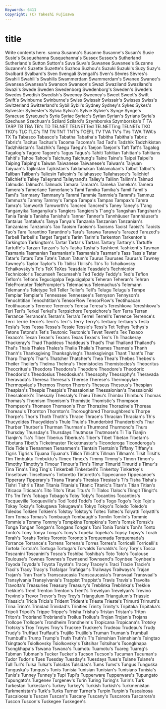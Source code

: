 ```yaml
---
Keywords: 6411 
Copyright: (C) Takeshi Fujisawa
---
```


# title

Write contents here.
sanna Susanna's Susanne
Susanne's Susan's Susie Susie's Susquehanna Susquehanna's Sussex Sussex's Sutherland Sutherland's
Sutton Sutton's Suva Suva's Suwanee Suwanee's Suzanne Suzanne's Suzette Suzette's
Suzhou Suzhou's Suzuki Suzuki's Suzy Suzy's Svalbard Svalbard's Sven Svengali
Svengali's Sven's Sèvres Sèvres's Swahili Swahili's Swahilis Swammerdam Swammerdam's Swanee
Swanee's Swansea Swansea's Swanson Swanson's Swazi Swaziland Swaziland's Swazi's Swede
Sweden Swedenborg Swedenborg's Sweden's Swede's Swedes Swedish Swedish's Sweeney Sweeney's
Sweet Sweet's Swift Swift's Swinburne Swinburne's Swiss Swissair Swissair's Swisses
Swiss's Switzerland Switzerland's Sybil Sybil's Sydney Sydney's Sykes Sykes's Sylvester
Sylvester's Sylvia Sylvia's Sylvie Sylvie's Synge Synge's Syracuse Syracuse's Syria
Syriac Syriac's Syrian Syrian's Syrians Syria's Szechuan Szechuan's Szilard Szilard's
Szymborska Szymborska's T TA TARP TB TBA TB's TD TELNET
TELNETTed TELNETTing TELNETs TKO TKO's TLC TLC's TM TN TNT
TNT's TOEFL TV TVA TV's TVs TWA TWA's TX Ta
Tabasco Tabasco's Tabatha Tabatha's Tabitha Tabitha's Tabriz Tabriz's Tacitus Tacitus's
Tacoma Tacoma's Tad Tad's Tadzhik Tadzhikistan Tadzhikistan's Tadzhik's Taegu Taegu's
Taejon Taejon's Taft Taft's Tagalog Tagalog's Tagore Tagore's Tagus Tagus's
Tahiti Tahitian Tahitian's Tahitians Tahiti's Tahoe Tahoe's Taichung Taichung's Taine
Taine's Taipei Taipei's Taiping Taiping's Taiwan Taiwanese Taiwanese's Taiwan's Taiyuan
Taiyuan's Tajikistan Tajikistan's Taklamakan Taklamakan's Talbot Talbot's Taliban Taliban's Taliesin
Taliesin's Tallahassee Tallahassee's Tallchief Tallchief's Talley Talleyrand Talleyrand's Talley's Tallinn
Tallinn's Talmud Talmudic Talmud's Talmuds Tamara Tamara's Tameka Tameka's Tamera
Tamera's Tamerlane Tamerlane's Tami Tamika Tamika's Tamil Tamil's Tami's Tammany
Tammany's Tammi Tammie Tammie's Tammi's Tammuz Tammuz's Tammy Tammy's Tampa
Tampa's Tampax Tampax's Tamra Tamra's Tamworth Tamworth's Tancred Tancred's Taney
Taney's T'ang Tanganyika Tanganyika's Tangiers Tangiers's T'ang's Tangshan Tangshan's Tania
Tania's Tanisha Tanisha's Tanner Tanner's Tannhäuser Tannhäuser's Tantalus Tantalus's Tanya
Tanya's Tanzania Tanzanian Tanzanian's Tanzanians Tanzania's Tao Taoism Taoism's Taoisms
Taoist Taoist's Taoists Tao's Tara Tarantino Tarantino's Tara's Tarawa Tarawa's
Tarazed Tarazed's Tarbell Tarbell's Target Target's Tarim Tarim's Tarkenton Tarkenton's
Tarkington Tarkington's Tartar Tartar's Tartars Tartary Tartary's Tartuffe Tartuffe's Tarzan
Tarzan's Ta's Tasha Tasha's Tashkent Tashkent's Tasman Tasmania Tasmanian Tasmanian's
Tasmania's Tasman's Tass Tass's Tatar Tatar's Tatars Tate Tate's Tatum
Tatum's Taurus Tauruses Taurus's Tawney Tawney's Taylor Taylor's Tb Tbilisi
Tbilisi's Tb's Tc Tchaikovsky Tchaikovsky's Tc's TeX TeXes Teasdale Teasdale's
Technicolor Technicolor's Tecumseh Tecumseh's Ted Teddy Teddy's Ted's Teflon Teflon's
Teflons Tegucigalpa Tegucigalpa's Teheran Teheran's Tehran TelePrompter TelePrompter's Telemachus Telemachus's
Telemann Telemann's Teletype Tell Teller Teller's Tell's Telugu Telugu's Tempe
Templar Templar's Tennessee Tennessee's Tennyson Tennyson's Tenochtitlan Tenochtitlan's TensorFlow TensorFlow's
Teotihuacan Teotihuacan's Terence Terence's Teresa Teresa's Tereshkova Tereshkova's Teri Teri's
Terkel Terkel's Terpsichore Terpsichore's Terr Terra Terran Terrance Terrance's Terran's
Terra's Terrell Terrell's Terrence Terrence's Terri Terrie Terrie's Terri's Terr's
Terry Terry's Tertiary Tertiary's Tesla Tesla's Tess Tessa Tessa's Tessie
Tessie's Tess's Tet Tethys Tethys's Tetons Tetons's Tet's Teutonic Teutonic's
Tevet Tevet's Tex Texaco Texaco's Texan Texan's Texans Texas Texas's
Tex's Th Thackeray Thackeray's Thad Thaddeus Thaddeus's Thad's Thai Thailand
Thailand's Thai's Thais Thales Thales's Thalia Thalia's Thames Thames's Thanh
Thanh's Thanksgiving Thanksgiving's Thanksgivings Thant Thant's Thar Tharp Tharp's Thar's
Thatcher Thatcher's Thea Thea's Thebes Thebes's Theiler Theiler's Thelma Thelma's
Themistocles Themistocles's Theocritus Theocritus's Theodora Theodora's Theodore Theodore's Theodoric Theodoric's
Theodosius Theodosius's Theosophy Theosophy's Theravada Theravada's Theresa Theresa's Therese Therese's
Thermopylae Thermopylae's Thermos Theron Theron's Theseus Theseus's Thespian Thespian's Thespis
Thespis's Thessalonian Thessalonian's Thessaloníki Thessaloníki's Thessaly Thessaly's Thieu Thieu's Thimbu
Thimbu's Thomas Thomas's Thomism Thomism's Thomistic Thomistic's Thompson Thompson's Thomson
Thomson's Thor Thorazine Thorazine's Thoreau Thoreau's Thornton Thornton's Thoroughbred Thoroughbred's
Thorpe Thorpe's Thor's Thoth Thoth's Thrace Thrace's Thracian Thracian's Th's
Thucydides Thucydides's Thule Thule's Thunderbird Thunderbird's Thur Thurber Thurber's Thurman
Thurman's Thurmond Thurmond's Thurs Thursday Thursday's Thursdays Thutmose Thutmose's Ti
Tia Tianjin Tianjin's Tia's Tiber Tiberius Tiberius's Tiber's Tibet Tibetan
Tibetan's Tibetans Tibet's Ticketmaster Ticketmaster's Ticonderoga Ticonderoga's Tide Tide's Tienanmen
Tienanmen's Tientsin Tientsin's Tiffany Tiffany's Tigris Tigris's Tijuana Tijuana's Tillich
Tillich's Tillman Tillman's Tilsit Tilsit's Tim Timbuktu Timbuktu's Timex Timex's
Timmy Timmy's Timon Timon's Timothy Timothy's Timour Timour's Tim's Timur
Timurid Timurid's Timur's Tina Tina's Ting Ting's Tinkerbell Tinkerbell's Tinkertoy
Tinkertoy's Tinseltown Tinseltown's Tintoretto Tintoretto's Tippecanoe Tippecanoe's Tipperary Tipperary's Tirana
Tirana's Tiresias Tiresias's Ti's Tisha Tisha's Tishri Tishri's Titan Titania
Titania's Titanic Titanic's Titan's Titian Titian's Titicaca Titicaca's Tito Tito's
Titus Titus's Tl Tlaloc Tlaloc's Tlingit Tlingit's Tl's Tm Tm's
Tobago Tobago's Toby Toby's Tocantins Tocantins's Tocqueville Tocqueville's Tod Todd
Todd's Tod's Togo Togo's Tojo Tojo's Tokay Tokay's Tokugawa Tokugawa's
Tokyo Tokyo's Toledo Toledo's Toledos Tolkien Tolkien's Tolstoy Tolstoy's Toltec
Toltec's Tolyatti Tolyatti's Tom Tomas Tomas's Tombaugh Tombaugh's Tomlin Tomlin's
Tommie Tommie's Tommy Tommy's Tompkins Tompkins's Tom's Tomsk Tomsk's Tonga
Tongan Tongan's Tongans Tonga's Toni Tonia Tonia's Toni's Tonto Tonto's
Tony Tonya Tonya's Tony's Topeka Topeka's Topsy Topsy's Torah Torah's
Torahs Tories Toronto Toronto's Torquemada Torquemada's Torrance Torrance's Torrens Torrens's
Torres Torres's Torricelli Torricelli's Tortola Tortola's Tortuga Tortuga's Torvalds Torvalds's
Tory Tory's Tosca Toscanini Toscanini's Tosca's Toshiba Toshiba's Toto Toto's
Toulouse Toulouse's Townes Townes's Townsend Townsend's Toynbee Toynbee's Toyoda Toyoda's
Toyota Toyota's Tracey Tracey's Traci Tracie Tracie's Traci's Tracy Tracy's
Trafalgar Trafalgar's Trailways Trailways's Trajan Trajan's Tran Tran's Transcaucasia Transcaucasia's
Transvaal Transvaal's Transylvania Transylvania's Trappist Trappist's Travis Travis's Travolta Travolta's
Treasuries Treasury Treasury's Treblinka Treblinka's Trekkie Trekkie's Trent Trenton Trenton's
Trent's Trevelyan Trevelyan's Trevino Trevino's Trevor Trevor's Trey Trey's Triangulum
Triangulum's Triassic Triassic's Tricia Tricia's Trident Trident's Trieste Trieste's Trimurti
Trimurti's Trina Trina's Trinidad Trinidad's Trinities Trinity Trinity's Tripitaka Tripitaka's
Tripoli Tripoli's Trippe Trippe's Trisha Trisha's Tristan Tristan's Triton Triton's
Trobriand Trobriand's Troilus Troilus's Trojan Trojan's Trojans Trollope Trollope's Trondheim
Trondheim's Tropicana Tropicana's Trotsky Trotsky's Troy Troyes Troy's Truckee Truckee's
Trudeau Trudeau's Trudy Trudy's Truffaut Truffaut's Trujillo Trujillo's Truman Truman's
Trumbull Trumbull's Trump Trump's Truth Truth's T's Tsimshian Tsimshian's Tsingtao
Tsingtao's Tsiolkovsky Tsiolkovsky's Tsitsihar Tsitsihar's Tsongkhapa Tsongkhapa's Tswana Tswana's Tuamotu
Tuamotu's Tuareg Tuareg's Tubman Tubman's Tucker Tucker's Tucson Tucson's Tucuman
Tucuman's Tudor Tudor's Tues Tuesday Tuesday's Tuesdays Tues's Tulane Tulane's
Tull Tull's Tulsa Tulsa's Tulsidas Tulsidas's Tums Tums's Tungus Tunguska
Tunguska's Tungus's Tunis Tunisia Tunisian Tunisian's Tunisians Tunisia's Tunis's Tunney
Tunney's Tupi Tupi's Tupperware Tupperware's Tupungato Tupungato's Turgenev Turgenev's Turin
Turing Turing's Turin's Turk Turkestan Turkestan's Turkey Turkey's Turkish Turkish's
Turkmenistan Turkmenistan's Turk's Turks Turner Turner's Turpin Turpin's Tuscaloosa Tuscaloosa's
Tuscan Tuscan's Tuscany Tuscany's Tuscarora Tuscarora's Tuscon Tuscon's Tuskegee Tuskegee's
